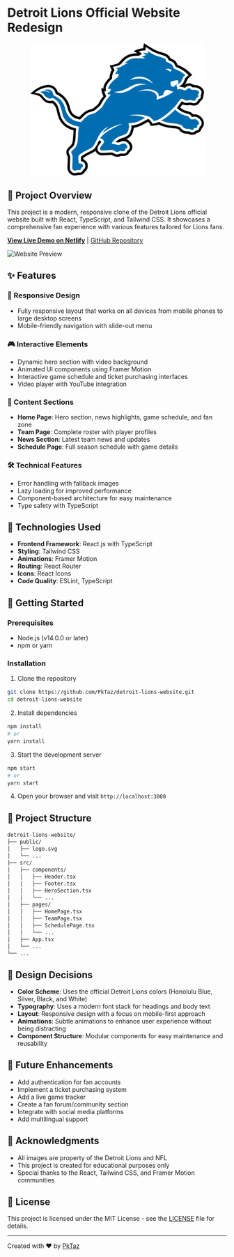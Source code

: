 # Detroit Lions Official Website Redesign

<p align="center">
  <img src="public/lions.png" alt="Detroit Lions Logo" width="400"/>
</p>

## 🏈 Project Overview

This project is a modern, responsive clone of the Detroit Lions official website built with React, TypeScript, and Tailwind CSS. It showcases a comprehensive fan experience with various features tailored for Lions fans.

**[View Live Demo on Netlify](https://detroit-lions-redesign.netlify.app/)** | [GitHub Repository](https://github.com/PkTaz/detroit-lions-website)

![Website Preview](https://static.clubs.nfl.com/image/upload/t_new_photo_album/f_auto/lions/e9uxwvx4ergpvtzaiash.jpg)

## ✨ Features

### 📱 Responsive Design
- Fully responsive layout that works on all devices from mobile phones to large desktop screens
- Mobile-friendly navigation with slide-out menu

### 🎮 Interactive Elements
- Dynamic hero section with video background
- Animated UI components using Framer Motion
- Interactive game schedule and ticket purchasing interfaces
- Video player with YouTube integration

### 📰 Content Sections
- **Home Page**: Hero section, news highlights, game schedule, and fan zone
- **Team Page**: Complete roster with player profiles
- **News Section**: Latest team news and updates
- **Schedule Page**: Full season schedule with game details

### 🛠️ Technical Features
- Error handling with fallback images
- Lazy loading for improved performance
- Component-based architecture for easy maintenance
- Type safety with TypeScript

## 🚀 Technologies Used

- **Frontend Framework**: React.js with TypeScript
- **Styling**: Tailwind CSS
- **Animations**: Framer Motion
- **Routing**: React Router
- **Icons**: React Icons
- **Code Quality**: ESLint, TypeScript

## 🔧 Getting Started

### Prerequisites
- Node.js (v14.0.0 or later)
- npm or yarn

### Installation

1. Clone the repository
```bash
git clone https://github.com/PkTaz/detroit-lions-website.git
cd detroit-lions-website
```

2. Install dependencies
```bash
npm install
# or
yarn install
```

3. Start the development server
```bash
npm start
# or
yarn start
```

4. Open your browser and visit `http://localhost:3000`

## 📁 Project Structure

```
detroit-lions-website/
├── public/
│   ├── logo.svg
│   └── ...
├── src/
│   ├── components/
│   │   ├── Header.tsx
│   │   ├── Footer.tsx
│   │   ├── HeroSection.tsx
│   │   └── ...
│   ├── pages/
│   │   ├── HomePage.tsx
│   │   ├── TeamPage.tsx
│   │   ├── SchedulePage.tsx
│   │   └── ...
│   ├── App.tsx
│   └── ...
└── ...
```

## 🎨 Design Decisions

- **Color Scheme**: Uses the official Detroit Lions colors (Honolulu Blue, Silver, Black, and White)
- **Typography**: Uses a modern font stack for headings and body text
- **Layout**: Responsive design with a focus on mobile-first approach
- **Animations**: Subtle animations to enhance user experience without being distracting
- **Component Structure**: Modular components for easy maintenance and reusability

## 🔮 Future Enhancements

- Add authentication for fan accounts
- Implement a ticket purchasing system
- Add a live game tracker
- Create a fan forum/community section
- Integrate with social media platforms
- Add multilingual support

## 📝 Acknowledgments

- All images are property of the Detroit Lions and NFL
- This project is created for educational purposes only
- Special thanks to the React, Tailwind CSS, and Framer Motion communities

## 📄 License

This project is licensed under the MIT License - see the [LICENSE](LICENSE) file for details.

---

Created with ❤️ by [PkTaz](https://github.com/PkTaz)
